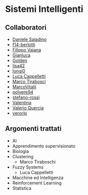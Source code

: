 
# Sistemi Intelligenti

## Collaboratori
* [Daniele Saladino](https://github.com/Daniele94)
* [f14-berlotti](https://github.com/f14-bertolotti)
* [Filippo Vajana](https://github.com/FilippoVajana)
* [Gianluca](https://github.com/gianluca2106)
* [Golden](https://github.com/GoldenMat)
* [lisa42](https://github.com/lisa42)
* [longi0](https://github.com/longi0)
* [Luca Cappelletti](https://github.com/LucaCappelletti94)
* [Marco Tirabosci](https://github.com/ChromaticIsobar)
* [MarcoVitalii](https://github.com/MarcoVitalii)
* [polvere94](https://github.com/polvere94)
* [stefano-rossi](https://github.com/stefano-rossi)
* [Valentina](https://github.com/94tinat)
* [Valerio Quercia](https://github.com/AlessioQuercia)
* [verorip](https://github.com/verorip)

## Argomenti trattati
* AI
* Apprendimento supervisionato
* Biologia
* Clustering
  - Marco Tiraboschi
* Fuzzy Systems
  - Luca Cappelletti
* Macchine ed Intelligenza
* Reinforcement Learning
* Statistica

